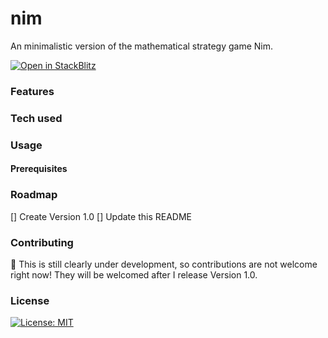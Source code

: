# nim
An minimalistic version of the mathematical strategy game Nim.

[![Open in StackBlitz](https://developer.stackblitz.com/img/open_in_stackblitz.svg)](https://stackblitz.com/edit/nim)
### Features
### Tech used
### Usage
#### Prerequisites 
### Roadmap
[] Create Version 1.0
[] Update this README
### Contributing
🚧 This is still clearly under development, so contributions are not welcome right now! They will be welcomed after I release Version 1.0.
### License
[![License: MIT](https://img.shields.io/badge/License-MIT-yellow.svg)](https://opensource.org/licenses/MIT)
